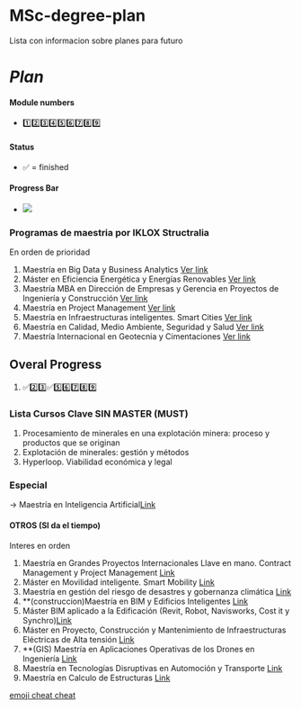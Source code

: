 # MSc-degree-plan
Lista con informacion sobre planes para futuro

# *Plan*
#### Module numbers
* :one::two::three::four::five::six::seven::eight::nine:
#### Status
* :white_check_mark: = finished
#### Progress Bar
* ![](https://us-central1-progress-markdown.cloudfunctions.net/progress/1)

### Programas de maestria por IKLOX Structralia

En orden de prioridad
1. Maestría en Big Data y Business Analytics [Ver link](https://www.structuralia.com/formacion/master-en-big-data-y-business-analytics)
2. Máster en Eficiencia Energética y Energías Renovables [Ver link](https://www.structuralia.com/formacion/master-en-eficiencia-energetica-y-energias-renovables)
3. Maestría MBA en Dirección de Empresas y Gerencia en Proyectos de Ingeniería y Construcción [Ver link](https://www.structuralia.com/formacion/master-mba-en-direccion-de-empresas-y-gerencia-en-proyectos-de-ingenieria-y-construccion)
4. Maestría en Project Management [Ver link](https://www.structuralia.com/formacion/master-en-project-management)
5. Maestría en Infraestructuras inteligentes. Smart Cities [Ver link](https://www.structuralia.com/formacion/master-en-infraestructuras-inteligentes-smart-cities)
6. Maestría en Calidad, Medio Ambiente, Seguridad y Salud [Ver link](https://www.structuralia.com/formacion/master-calidad-medio-ambiente-seguridad-salud)
7. Maestría Internacional en Geotecnia y Cimentaciones [Ver link](https://www.structuralia.com/formacion/master-internacional-geotecnia-cimentaciones)

## Overal Progress

1. :white_check_mark::two::three::white_check_mark::five::six::seven::eight::nine:

### Lista Cursos Clave SIN MASTER (MUST)
1. Procesamiento de minerales en una explotación minera: proceso y productos que se originan
2. Explotación de minerales: gestión y métodos
3. Hyperloop. Viabilidad económica y legal
### Especial
-> Maestría en Inteligencia Artificial[Link](https://www.structuralia.com/formacion/master-inteligencia-artificial-gestion-implantacion-modelos)

#### OTROS (SI da el tiempo)
Interes en orden
1. Maestría en Grandes Proyectos Internacionales Llave en mano. Contract Management y Project Management [Link](https://www.structuralia.com/formacion/master-en-grandes-proyectos-internacionales-llave-en-mano-contract-management-y-project-management) 
2. Máster en Movilidad inteligente. Smart Mobility [Link](https://www.structuralia.com/formacion/master-en-smart-mobility)
3. Maestría en gestión del riesgo de desastres y gobernanza climática [Link](https://www.structuralia.com/formacion/master-gestion-riesgo-desastres-y-gobernanza-climatica)
4. **(construccion)Maestría en BIM y Edificios Inteligentes [Link](https://www.structuralia.com/formacion/master-bim-edificios-inteligentes)
5. Máster BIM aplicado a la Edificación (Revit, Robot, Navisworks, Cost it y Synchro)[Link](https://www.structuralia.com/formacion/master-bim-edificacion)
6. Máster en Proyecto, Construcción y Mantenimiento de Infraestructuras Eléctricas de Alta tensión [Link](https://www.structuralia.com/formacion/master-en-proyecto-construccion-y-mantenimiento-de-infraestructuras-electricas-de-alta-tension)
7. **(GIS) Maestría en Aplicaciones Operativas de los Drones en Ingeniería [Link](https://www.structuralia.com/formacion/master-en-aplicaciones-operativas-de-los-drones-en-ingenieria)
8. Maestría en Tecnologías Disruptivas en Automoción y Transporte [Link](https://www.structuralia.com/formacion/master-tecnologias-disruptivas-automocion-transporte)
9. Maestría en Calculo de Estructuras [Link](https://www.structuralia.com/formacion/master-en-calculo-de-estructuras)

[emoji cheat cheat](https://github.com/ikatyang/emoji-cheat-sheet/blob/master/README.md#symbols)

